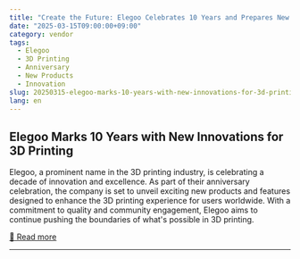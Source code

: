 ```yaml
---
title: "Create the Future: Elegoo Celebrates 10 Years and Prepares New Offerings for Global 3D Printing Community"
date: "2025-03-15T09:00:00+09:00"
category: vendor
tags:
  - Elegoo
  - 3D Printing
  - Anniversary
  - New Products
  - Innovation
slug: 20250315-elegoo-marks-10-years-with-new-innovations-for-3d-printing
lang: en
---
```


## Elegoo Marks 10 Years with New Innovations for 3D Printing
Elegoo, a prominent name in the 3D printing industry, is celebrating a decade of innovation and excellence. As part of their anniversary celebration, the company is set to unveil exciting new products and features designed to enhance the 3D printing experience for users worldwide. With a commitment to quality and community engagement, Elegoo aims to continue pushing the boundaries of what's possible in 3D printing.

[🔗 Read more](https://www.elegoo.com/blogs/news/create-the-future-elegoo-celebrates-10-years-and-prepares-new-offerings-for-global-3d-printing-community)

---